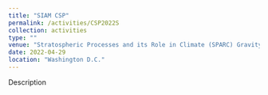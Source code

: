```yaml
---
title: "SIAM CSP"
permalink: /activities/CSP2022S
collection: activities
type: ""
venue: "Stratospheric Processes and its Role in Climate (SPARC) Gravity Wave Symposium"
date: 2022-04-29
location: "Washington D.C."
---
```


Description
